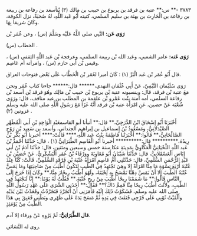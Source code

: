 ٣٧٨٣ -** س:** عتبة بن فرقد بن يربوع بن حبيب بن مالك (٣) بْنأسعد بن رفاعة بن ربيعة بن رفاعة بن الْحَارِث بن بهثة بن سليم السلمي، كنيته أَبُو عَبد اللَّهِ، لهُ صُحبَةٌ، نزل الكوفة، وكَانَ شريفا بِهَا.

**رَوَى عَن:** النَّبِي صلى اللَّهُ عَلَيْه وسَلَّمَ (س) ، وعن عُمَر بْن

الخطاب (س) .

**رَوَى عَنه:** عامر الشعبي، وعَبد الله بْن ربيعة السلمي، وعرفجة بْن عَبد اللَّهِ الثقفي (س) ، وقيس بْن أَبي حازم (س) ، وامرأته أم عَاصِم.

قال أَبُو عُمَر بْن عَبد الْبَرِّ (١) : كَانَ أميرا لعُمَر بْن الْخَطَّاب عَلَى بَعْض فتوحات العراق.

رَوَى سُلَيْمان التَّيْمِيّ، عَنْ أَبِي عُثْمَان النهدي،****** قال:****** جاءنا كتاب عُمَر ونحن مَعَ عتبة بْن فرقد، قال: وينسبونه عتبة بْن يربوع بْن حبيب بْن مَالِك وهُوَ فرقد بْن أسعد بْن رفاعة السلمي، أمه آمنة بِنْت عَمْرو بْن علقمة بن المطلب بن عبد منافف، قال: ورَوَى شُعْبَة عَنْ حصين، عَنِ امْرَأَة عتبة بْن فرقد أَنَّهُ غَزَا مَعَ رَسُولِ اللَّهِ صلى الله عليه وسلم غزوتين (٢) .

أَخْبَرَنَا أَبُو إِسْحَاقَ ابْنُ الدَّرَجِيِّ،** قال:** أنبأنا أبو القاسمعَبْدِ الْوَاحِدِ بْنِ أَبي الْمُطَهَّرِ الصَّيْدَلانِيُّ، ومَسْعُودُ بْنُ إِسماعيل بن إبراهيم الجنداني، وأسعد بن سَعِيد بْنِ رَوْحٍ الصَّالْحَانِيُّ،** قَالُوا:** أَخْبَرَتْنا فَاطِمَةُ بِنْتُ عَبد اللَّهِ،**** قَالَتْ:**** أخبرنا أَبُو بَكْرِ بْنُ رِيذَةَ،********** قال:********** أخبرنا أَبُو الْقَاسِمِ الطَّبَرَانِيُّ (١) ، قال: حَدَّثَنَا أَحْمَدُ بْنُ عَبد اللَّهِ اللَّحْيَانِيُّ الْعَكَّاوِيُّ بِمَدِينَةِ عكا سنة خمس وسبعين ومئتين، قال: حَدَّثَنَا آدَمُ بْنُ أَبي إِيَاسٍ الْعَسْقَلانِيُّ، قال: حَدَّثَنَا شَيْبَانُ أَبُو مُعَاوِيَةَ ووَرْقَاءُ بْنُ عُمَر الْيَشْكَرِيُّ، عَنْ حُصَيْنِ بْنِ عَبْدِ الرَّحْمَنِ السُّلَمِيِّ، قال: حَدَّثَتْنِي أُمُّ عَاصِمٍ امْرَأَةُ عُتْبَةَ بْنِ فَرْقَدٍ السُّلَمِيِّ، قَالَتْ: كُنَّا عِنْدَ عُتْبَةَ أَرْبَعَ نِسْوَةٍ مَا مِنَّا امْرَأَةٌ إِلا وهِيَ تَجْتَهِدُ فِي الطِّيبِ لِتَكُونَ أَطْيَبَ مِنْ صَاحِبَتِهَا ومَا يَمَسُّ عُتْبَةُ الطِّيبَ إِلا أَنْ يَمَسَّ دِهْنًا يَمْسَحُ بِهِ لِحْيَتَهُ، ولَهُوَ أَطْيَبُ رِيحًاژ مِنَّا،** وكَانَ إِذَا خَرَجَ إِلَى النَّاسِ قَالُوا:** مَا شَمَمْنَا رِيحًا أَطْيَبَ مِنْ رِيحِ عُتْبَةَ.** فَقُلْتُ لَهُ يَوْمًا:** إِنَّا لَنَجْتَهِدُ فِي الطِّيبِ، ولأَنْتَ أَطْيَبُ رِيحًا مِنَّا فَمِمَّ ذَاكَ؟** فَقَالَ:** أَخَذَنِي الشَّرَى عَلَى عَهْدِ رَسُول اللَّهِ صلى الله عليه وسلم، فَشَكَوْتُ ذَلِكَ إِلَيْهِ فَأَمَرَنِي أَنْ أَتَجَرَّدَ فَتَجَرَّدْتُ وقَعَدْتُ بَيْنَ يَدَيْهِ وأَلْقَيْتُ ثَوْبِي عَلَى فَرْجِي فَنَفَثَ فِي يَدِهِ ثُمَّ مَسَحَ يَدَهُ عَلَى ظَهْرِي وبَطْنِي فَعَبِقَ بِي هَذَا الطِّيبُ مِنْ يَوْمَئِذٍ.

**قال الطَّبَرَانِيُّ:** لَمْ يَرْوِهِ عَنْ ورقاء إلا آدم.

روى له النَّسَائي.